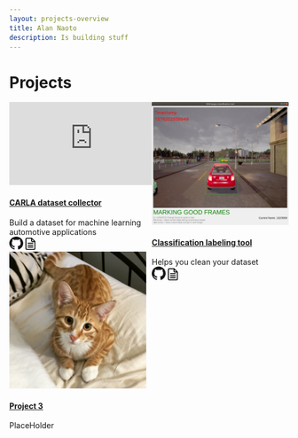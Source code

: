 ```yaml
---
layout: projects-overview
title: Alan Naoto
description: Is building stuff
---
```


# Projects

<!-- CARLA dataset -->
<div class="card" style="float: left; width: 49%">
    <div class="iframe-container">
        <iframe src="https://www.youtube.com/embed/LgSwWo82wC0" frameborder="0" allow="accelerometer; autoplay; encrypted-media; gyroscope; picture-in-picture" allowfullscreen></iframe>
    </div>                
    <div class="container">
        <h4><b><a href="project-1.html" class="project-link">CARLA dataset collector</a></b></h4>
        Build a dataset for machine learning automotive applications
        <br>
        <a href="https://github.com/AlanNaoto/carla-dataset-runner"><img alt="Source code" src="assets/imgs/GitHub-Mark-64px.png" width="10%"></a>
        <a href="project-1.html"><img alt="Project page" src="assets/imgs/project-page.png" width="7.5%"></a>
    </div>
</div>

<!-- Classification annotation tool -->
<div class="card" style="float: right; width: 49%">        
    <a href="project-2.html"><img src="assets/imgs/classification_tool.png" alt="GUI for the tool"></a>
    <div class="container">
        <h4><b><a href="project-2.html" class="project-link">Classification labeling tool</a></b></h4>
        Helps you clean your dataset
        <br>
        <a href="https://github.com/AlanNaoto/Dataset_GUI_labeling_tool"><img alt="Source code" src="assets/imgs/GitHub-Mark-64px.png" width="10%"></a>
        <a href="project-2.html"><img alt="Project page" src="assets/imgs/project-page.png" width="7.5%"></a>
    </div>
</div>

<div class="card" style="float: left; width: 49%">        
    <img src="cat.jpeg" alt="Catzie">
    <div class="container">          
        <h4><b><a href="project-3.html" class="project-link">Project 3</a></b></h4>
        <p>PlaceHolder</p>
    </div>
</div>

<!-- References -->
<!-- project-page.png made by Sergey Ershov from https://www.iconfinder.com/icons/2850903/document_file_menu_page_paper_icon-->